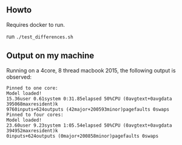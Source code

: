 ## Howto

Requires docker to run.

run `./test_differences.sh`

## Output on my machine
Running on a 4core, 8 thread macbook 2015, the following output is observed:
```
Pinned to one core:
Model loaded!
15.36user 0.61system 0:31.85elapsed 50%CPU (0avgtext+0avgdata 395068maxresident)k
9760inputs+624outputs (42major+200593minor)pagefaults 0swaps
Pinned to four cores:
Model loaded!
23.60user 9.23system 1:05.54elapsed 50%CPU (0avgtext+0avgdata 394952maxresident)k
0inputs+624outputs (0major+200858minor)pagefaults 0swaps
```